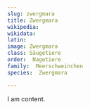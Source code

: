 ```yaml
---
slug: zwergmara
title: Zwergmara
wikipedia: 
wikidata: 
latin:
image: Zwergmara
class: Säugetiere
order:  Nagetiere
family:  Meerschweinchen
species:  Zwergmara

---
```


I am content.
